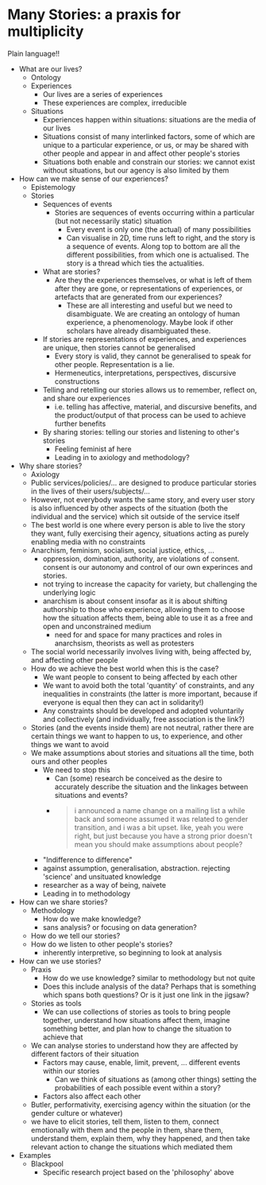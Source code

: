 # Many Stories: a praxis for multiplicity

Plain language!!

* What are our lives?
  * Ontology
  * Experiences
    * Our lives are a series of experiences
    * These experiences are complex, irreducible
  * Situations
    *  Experiences happen within situations: situations are the media of our lives
    * Situations consist of many interlinked factors, some of which are unique to a particular experience, or us, or may be shared with other people and appear in and affect other people's stories
    * Situations both enable and constrain our stories: we cannot exist without situations, but our agency is also limited by them
* How can we make sense of our experiences?
  * Epistemology
  * Stories
    * Sequences of events
        * Stories are sequences of events occurring within a particular (but not necessarily static) situation
          * Every event is only one (the actual) of many possibilities
          * Can visualise in 2D, time runs left to right, and the story is a sequence of events. Along top to bottom are all the different possibilities, from which one is actualised. The story is a thread which ties the actualities.
    * What are stories?
      * Are they the experiences themselves, or what is left of them after they are gone, or representations of experiences, or artefacts that are generated from our experiences?
        * These are all interesting and useful but we need to disambiguate. We are creating an ontology of human experience, a phenomenology. Maybe look if other scholars have already disambiguated these.
    * If stories are representations of experiences, and experiences are unique, then stories cannot be generalised
      * Every story is valid, they cannot be generalised to speak for other people. Representation is a lie.
      * Hermeneutics, interpretations, perspectives, discursive constructions
    * Telling and retelling our stories allows us to remember, reflect on, and share our experiences
      * i.e. telling has affective, material, and discursive benefits, and the product/output of that process can be used to achieve further benefits
    * By sharing stories: telling our stories and listening to other's stories
      * Feeling feminist af here
      * Leading in to axiology and methodology?
* Why share stories?
  * Axiology
  * Public services/policies/... are designed to produce particular stories in the lives of their users/subjects/...
  * However, not everybody wants the same story, and every user story is also influenced by other aspects of the situation (both the individual and the service) which sit outside of the service itself
  * The best world is one where every person is able to live the story they want, fully exercising their agency, situations acting as purely enabling media with no constraints
  * Anarchism, feminism, socialism, social justice, ethics, ...
    * oppression, domination, authority, are violations of consent. consent is our autonomy and control of our own experinces and stories.
    * not trying to increase the capacity for variety, but challenging the underlying logic
    * anarchism is about consent insofar as it is about shifting authorship to those who experience, allowing them to choose how the situation affects them, being able to use it as a free and open and unconstrained medium
      * need for and space for many practices and roles in anarchsism, theorists as well as protesters
  * The social world necessarily involves living with, being affected by, and affecting other people
  * How do we achieve the best world when this is the case?
    * We want people to consent to being affected by each other
    * We want to avoid both the total 'quantity' of constraints, and any inequalities in constraints (the latter is more important, because if everyone is equal then they can act in solidarity!)
    * Any constraints should be developed and adopted voluntarily and collectively (and individually, free association is the link?)
  * Stories (and the events inside them) are not neutral, rather there are certain things we want to happen to us, to experience, and other things we want to avoid
  * We make assumptions about stories and situations all the time, both ours and other peoples
    * We need to stop this
      * Can (some) research be conceived as the desire to accurately describe the situation and the linkages between situations and events?
      * > i announced a name change on a mailing list a while back and someone assumed it was related to gender transition, and i was a bit upset. like, yeah you were right, but just because you have a strong prior doesn't mean you should make assumptions about people?
    * "Indifference to difference"
    * against assumption, generalisation, abstraction. rejecting 'science' and unsituated knowledge
    * researcher as a way of being, naivete
    * Leading in to methodology
* How can we share stories?
  * Methodology
    * How do we make knowledge?
    * sans analysis? or focusing on data generation?
  * How do we tell our stories?
  * How do we listen to other people's stories?
    * inherently interpretive, so beginning to look at analysis
* How can we use stories?
  * Praxis
    * How do we use knowledge? similar to methodology but not quite
    * Does this include analysis of the data? Perhaps that is something which spans both questions? Or is it just one link in the jigsaw?
  * Stories as tools
    * We can use collections of stories as tools to bring people together, understand how situations affect them, imagine something better, and plan how to change the situation to achieve that
  * We can analyse stories to understand how they are affected by different factors of their situation
    * Factors may cause, enable, limit, prevent, ... different events within our stories
      * Can we think of situations as (among other things) setting the probabilities of each possible event within a story?
    * Factors also affect each other
  * Butler, performativity, exercising agency within the situation (or the gender culture or whatever)
  * we have to elicit stories, tell them, listen to them, connect emotionally with them and the people in them, share them, understand them, explain them, why they happened, and then take relevant action to change the situations which mediated them
* Examples
  * Blackpool
    * Specific research project based on the 'philosophy' above
